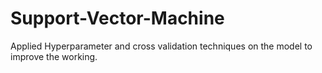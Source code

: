 # Support-Vector-Machine
Applied Hyperparameter and cross validation techniques on the model to improve the working.

